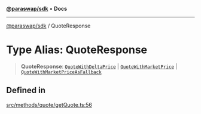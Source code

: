 [**@paraswap/sdk**](../README.md) • **Docs**

***

[@paraswap/sdk](../globals.md) / QuoteResponse

# Type Alias: QuoteResponse

> **QuoteResponse**: [`QuoteWithDeltaPrice`](QuoteWithDeltaPrice.md) \| [`QuoteWithMarketPrice`](QuoteWithMarketPrice.md) \| [`QuoteWithMarketPriceAsFallback`](QuoteWithMarketPriceAsFallback.md)

## Defined in

[src/methods/quote/getQuote.ts:56](https://github.com/paraswap/paraswap-sdk/blob/master/src/methods/quote/getQuote.ts#L56)
